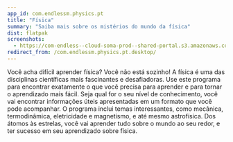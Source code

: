 ```yaml
---
app_id: com.endlessm.physics.pt
title: "Física"
summary: "Saiba mais sobre os mistérios do mundo da física"
dist: flatpak
screenshots:
  - https://com-endless--cloud-soma-prod--shared-portal.s3.amazonaws.com/apps.288.screenshots.4833d83c-589c-44f9-a2ac-c65986962840_20181023205417055.png
redirect_from: /com.endlessm.physics.pt.desktop/
---
```


<p>Você acha difícil aprender física? Você não está sozinho! A física é uma das disciplinas científicas mais fascinantes e desafiadoras. Use este programa para encontrar exatamente o que você precisa para aprender e para tornar o aprendizado mais fácil. Seja qual for o seu nível de conhecimento, você vai encontrar informações úteis apresentadas em um formato que você pode acompanhar. O programa inclui temas interessantes, como mecânica, termodinâmica, eletricidade e magnetismo, e até mesmo astrofísica. Dos átomos às estrelas, você vai aprender tudo sobre o mundo ao seu redor, e ter sucesso em seu aprendizado sobre física.</p>